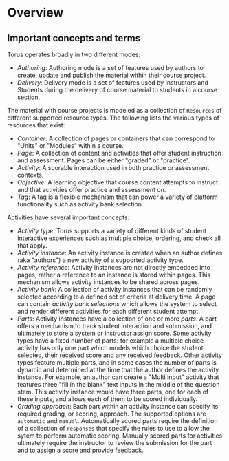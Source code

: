# Overview

## Important concepts and terms

Torus operates broadly in two different modes:

- _Authoring_: Authoring mode is a set of features used by authors to create, update and publish the
  material within their course project.
- _Delivery_: Delivery mode is a set of features used by Instructors and Students during the
  delivery of course material to students in a course section.

The material with course projects is modeled as a collection of `Resources` of different
supported resource types. The following lists the various types of resources that exist:

- _Container_: A collection of pages or containers that can correspond to "Units" or "Modules" within a course.
- _Page_: A collection of content and activities that offer student instruction and assessment. Pages can be either "graded" or "practice".
- _Activity_: A scorable interaction used in both practice or assessment contexts.
- _Objective_: A learning objective that course content attempts to instruct and that activities offer
  practice and assessment on.
- _Tag_: A tag is a flexible mechanism that can power a variety of platform functionality such as
  activity bank selection.

Activities have several important concepts:

- _Activity type_: Torus supports a variety of different kinds of student interactive experiences
  such as multiple choice, ordering, and check all that apply.
- _Activity instance_: An activity instance is created when an author defines (aka "authors") a new
  activity of a supported activity type.
- _Activity reference_: Activity instances are not directly embedded into pages, rather a reference
  to an instance is stored within pages. This mechanism allows activity instances to be shared
  across pages.
- _Activity bank_: A collection of activity instances that can be randomly selected according to
  a defined set of criteria at delivery time. A page can contain _activity bank selections_ which
  allows the system to select and render different activities for each different student attempt.
- _Parts_: Activity instances have a collection of one or more _parts_. A part offers a mechanism
  to track student interaction and submission, and ultimately to store a system or instructor
  assign score. Some activity types have a fixed number of parts: for example a multiple choice activity
  has only one part which models which choice the student selected, their received score and any
  received feedback. Other activity types feature multiple parts, and in some cases the number of
  parts is dynamic and determined at the time that the author defines the activity instance. For
  example, an author can create a "Multi input" activity that features three "fill in the blank"
  text inputs in the middle of the question stem. This activity instance would have three parts, one
  for each of these inputs, and allows each of them to be scored individually.
- _Grading approach_: Each part within an activity instance can specify its required grading, or scoring, approach. The supported options are `automatic` and `manual`. Automatically scored
  parts require the definition of a collection of `responses` that specify the rules to use
  to allow the sytem to perform automatic scoring. Manually scored parts for activities ultimately
  require the instructor to review the submission for the part and to assign a score and provide
  feedback.
